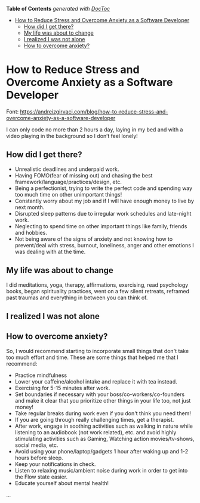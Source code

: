 <!-- START doctoc generated TOC please keep comment here to allow auto update -->
<!-- DON'T EDIT THIS SECTION, INSTEAD RE-RUN doctoc TO UPDATE -->
**Table of Contents**  *generated with [DocToc](https://github.com/thlorenz/doctoc)*

- [How to Reduce Stress and Overcome Anxiety as a Software Developer](#how-to-reduce-stress-and-overcome-anxiety-as-a-software-developer)
  - [How did I get there?](#how-did-i-get-there)
  - [My life was about to change](#my-life-was-about-to-change)
  - [I realized I was not alone](#i-realized-i-was-not-alone)
  - [How to overcome anxiety?](#how-to-overcome-anxiety)

<!-- END doctoc generated TOC please keep comment here to allow auto update -->

# How to Reduce Stress and Overcome Anxiety as a Software Developer

Font: <https://andreizgirvaci.com/blog/how-to-reduce-stress-and-overcome-anxiety-as-a-software-developer>

I can only code no more than 2 hours a day, laying in my bed and with a video playing in the background so I don’t feel lonely!

## How did I get there?

- Unrealistic deadlines and underpaid work.
- Having FOMO(fear of missing out) and chasing the best framework/language/practices/design, etc.
- Being a perfectionist, trying to write the perfect code and spending way too much time on other unimportant things!
- Constantly worry about my job and if I will have enough money to live by next month.
- Disrupted sleep patterns due to irregular work schedules and late-night work.
- Neglecting to spend time on other important things like family, friends and hobbies.
- Not being aware of the signs of anxiety and not knowing how to prevent/deal with stress, burnout, loneliness, anger and other emotions I was dealing with at the time.

## My life was about to change

I did meditations, yoga, therapy, affirmations, exercising, read psychology books, began spirituality practices, went on a few silent retreats, reframed past traumas and everything in between you can think of.

## I realized I was not alone

## How to overcome anxiety?

So, I would recommend starting to incorporate small things that don't take too much effort and time. These are some things that helped me that I recommend:

- Practice mindfulness
- Lower your caffeine/alcohol intake and replace it with tea instead.
- Exercising for 5-15 minutes after work.
- Set boundaries if necessary with your boss/co-workers/co-founders and make it clear that you prioritize other things in your life too, not just money!
- Take regular breaks during work even if you don't think you need them!
- If you are going through really challenging times, get a therapist.
- After work, engage in soothing activities such as walking in nature while listening to an audiobook (not work related), etc. and avoid highly stimulating activities such as Gaming, Watching action movies/tv-shows, social media, etc.
- Avoid using your phone/laptop/gadgets 1 hour after waking up and 1-2 hours before sleep.
- Keep your notifications in check.
- Listen to relaxing music/ambient noise during work in order to get into the Flow state easier.
- Educate yourself about mental health!

...